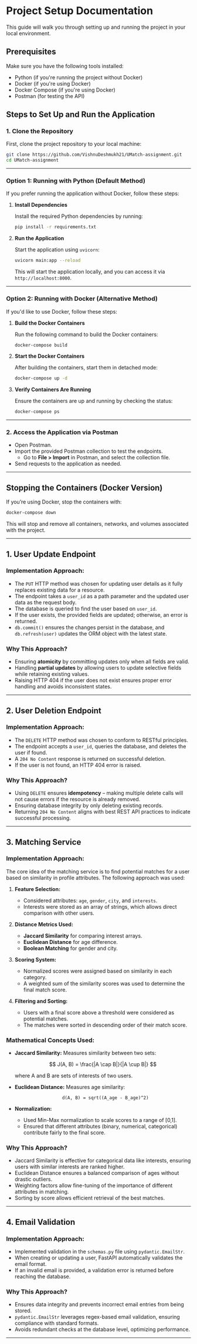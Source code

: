 # Project Setup Documentation

This guide will walk you through setting up and running the project in your local environment.

## Prerequisites

Make sure you have the following tools installed:

- Python (if you're running the project without Docker)
- Docker (if you're using Docker)
- Docker Compose (if you're using Docker)
- Postman (for testing the API)

## Steps to Set Up and Run the Application

### 1. Clone the Repository

First, clone the project repository to your local machine:

```bash
git clone https://github.com/VishnuDeshmukh21/UMatch-assignment.git
cd UMatch-assignment
```

---

### Option 1: Running with Python (Default Method)

If you prefer running the application without Docker, follow these steps:

1. **Install Dependencies**

   Install the required Python dependencies by running:

   ```bash
   pip install -r requirements.txt
   ```

2. **Run the Application**

   Start the application using `uvicorn`:

   ```bash
   uvicorn main:app --reload
   ```

   This will start the application locally, and you can access it via `http://localhost:8000`.

---

### Option 2: Running with Docker (Alternative Method)

If you'd like to use Docker, follow these steps:

1. **Build the Docker Containers**

   Run the following command to build the Docker containers:

   ```bash
   docker-compose build
   ```

2. **Start the Docker Containers**

   After building the containers, start them in detached mode:

   ```bash
   docker-compose up -d
   ```

3. **Verify Containers Are Running**

   Ensure the containers are up and running by checking the status:

   ```bash
   docker-compose ps
   ```

---

### 2. Access the Application via Postman

- Open Postman.
- Import the provided Postman collection to test the endpoints.
  - Go to **File > Import** in Postman, and select the collection file.
- Send requests to the application as needed.

---

## Stopping the Containers (Docker Version)

If you’re using Docker, stop the containers with:

```bash
docker-compose down
```

This will stop and remove all containers, networks, and volumes associated with the project.

---

## 1. User Update Endpoint

### **Implementation Approach:**

- The `PUT` HTTP method was chosen for updating user details as it fully replaces existing data for a resource.
- The endpoint takes a `user_id` as a path parameter and the updated user data as the request body.
- The database is queried to find the user based on `user_id`.
- If the user exists, the provided fields are updated; otherwise, an error is returned.
- `db.commit()` ensures the changes persist in the database, and `db.refresh(user)` updates the ORM object with the latest state.

### **Why This Approach?**

- Ensuring **atomicity** by committing updates only when all fields are valid.
- Handling **partial updates** by allowing users to update selective fields while retaining existing values.
- Raising HTTP 404 if the user does not exist ensures proper error handling and avoids inconsistent states.

---

## 2. User Deletion Endpoint

### **Implementation Approach:**

- The `DELETE` HTTP method was chosen to conform to RESTful principles.
- The endpoint accepts a `user_id`, queries the database, and deletes the user if found.
- A `204 No Content` response is returned on successful deletion.
- If the user is not found, an HTTP 404 error is raised.

### **Why This Approach?**

- Using `DELETE` ensures **idempotency** – making multiple delete calls will not cause errors if the resource is already removed.
- Ensuring database integrity by only deleting existing records.
- Returning `204 No Content` aligns with best REST API practices to indicate successful processing.

---

## 3. Matching Service

### **Implementation Approach:**

The core idea of the matching service is to find potential matches for a user based on similarity in profile attributes. The following approach was used:

1. **Feature Selection:**

   - Considered attributes: `age`, `gender`, `city`, and `interests`.
   - Interests were stored as an array of strings, which allows direct comparison with other users.

2. **Distance Metrics Used:**

   - **Jaccard Similarity** for comparing interest arrays.
   - **Euclidean Distance** for age difference.
   - **Boolean Matching** for gender and city.

3. **Scoring System:**

   - Normalized scores were assigned based on similarity in each category.
   - A weighted sum of the similarity scores was used to determine the final match score.

4. **Filtering and Sorting:**

   - Users with a final score above a threshold were considered as potential matches.
   - The matches were sorted in descending order of their match score.

### **Mathematical Concepts Used:**

- **Jaccard Similarity:** Measures similarity between two sets:

  $$
  J(A, B) = \frac{|A \cap B|}{|A \cup B|}
  $$

  where A and B are sets of interests of two users.

- **Euclidean Distance:** Measures age similarity:

                        d(A, B) = sqrt((A_age - B_age)^2)

- **Normalization:**

  - Used Min-Max normalization to scale scores to a range of [0,1].
  - Ensured that different attributes (binary, numerical, categorical) contribute fairly to the final score.

### **Why This Approach?**

- Jaccard Similarity is effective for categorical data like interests, ensuring users with similar interests are ranked higher.
- Euclidean Distance ensures a balanced comparison of ages without drastic outliers.
- Weighting factors allow fine-tuning of the importance of different attributes in matching.
- Sorting by score allows efficient retrieval of the best matches.

---

## 4. Email Validation

### **Implementation Approach:**

- Implemented validation in the `schemas.py` file using `pydantic.EmailStr`.
- When creating or updating a user, FastAPI automatically validates the email format.
- If an invalid email is provided, a validation error is returned before reaching the database.

### **Why This Approach?**

- Ensures data integrity and prevents incorrect email entries from being stored.
- `pydantic.EmailStr` leverages regex-based email validation, ensuring compliance with standard formats.
- Avoids redundant checks at the database level, optimizing performance.

---

